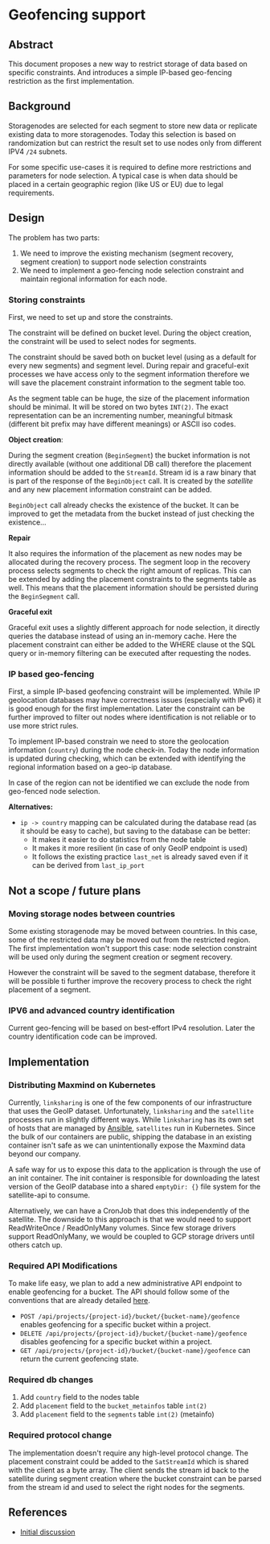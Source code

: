 # Geofencing support

## Abstract

This document proposes a new way to restrict storage of data based on specific constraints. And introduces a simple IP-based geo-fencing restriction as the first implementation.

## Background

Storagenodes are selected for each segment to store new data or replicate existing data to more storagenodes. Today this selection is based on randomization but can restrict the result set to use nodes only from different IPV4 `/24` subnets.

For some specific use-cases it is required to define more restrictions and parameters for node selection. A typical case is when data should be placed in a certain geographic region (like US or EU) due to legal requirements.

## Design

The problem has two parts:
 1. We need to improve the existing mechanism (segment recovery, segment creation) to support node selection constraints 
 2. We need to implement a geo-fencing node selection constraint and maintain regional information for each node.

### Storing constraints

First, we need to set up and store the constraints.

The constraint will be defined on bucket level. During the object creation, the constraint will be used to select nodes for segments.

The constraint should be saved both on bucket level (using as a default for every new segments) and segment level. During repair and graceful-exit processes we have access only to the segment information therefore we will save the placement constraint information to the segment table too.

As the segment table can be huge, the size of the placement information should be minimal. It will be stored on two bytes `INT(2)`. The exact representation can be an incrementing number, meaningful bitmask (different bit prefix may have different meanings) or ASCII iso codes.

**Object creation**:

During the segment creation (`BeginSegment`) the bucket information is not directly available (without one additional DB call) therefore the placement information should be added to the `StreamId`. Stream id is a raw binary that is part of the response of the `BeginObject` call. It is created by the *satellite* and any new placement information constraint can be added. 

`BeginObject` call already checks the existence of the bucket. It can be improved to get the metadata from the bucket instead of just checking the existence...

**Repair** 

It also requires the information of the placement as new nodes may be allocated during the recovery process. The segment loop in the recovery process selects segments to check the right amount of replicas. This can be extended by adding the placement constraints to the segments table as well. This means that the placement information should be persisted during the `BeginSegment` call.
 
 **Graceful exit**
 
Graceful exit uses a slightly different approach for node selection, it directly queries the database instead of using an in-memory cache. Here the placement constraint can either be added to the WHERE clause ot the SQL query or in-memory filtering can be executed after requesting the nodes.

 
### IP based geo-fencing

First, a simple IP-based geofencing constraint will be implemented. While IP geolocation databases may have correctness issues (especially with IPv6) it is good enough for the first implementation. Later the constraint can be further improved to filter out nodes where identification is not reliable or to use more strict rules.

To implement IP-based constrain we need to store the geolocation information (`country`) during the node check-in. Today the node information is updated during checking, which can be extended with identifying the regional information based on a geo-ip database.

In case of the region can not be identified we can exclude the node from geo-fenced node selection.

**Alternatives:**
 * `ip -> country` mapping can be calculated during the database read (as it should be easy to cache), but saving to the database can be better:
     * It makes it easier to do statistics from the node table
     * It makes it more resilient (in case of only GeoIP endpoint is used)
     * It follows the existing practice `last_net` is already saved even if it can be derived from `last_ip_port`

## Not a scope / future plans

### Moving storage nodes between countries

Some existing storagenode may be moved between countries. In this case, some of the restricted data may be moved out from the restricted region. The first implementation won't support this case: node selection constraint will be used only during the segment creation or segment recovery.

However the constraint will be saved to the segment database, therefore it will be possible ti further improve the recovery process to check the right placement of a segment.

### IPV6 and advanced country identification

Current geo-fencing will be based on best-effort IPv4 resolution. Later the country identification code can be improved.

## Implementation

### Distributing Maxmind on Kubernetes

Currently, `linksharing` is one of the few components of our infrastructure that uses the GeoIP dataset. Unfortunately, `linksharing` and the `satellite` processes run in slightly different ways. While `linksharing` has its own set of hosts that are managed by [Ansible](https://github.com/storj/infra/blob/49f5b0cface6a4e89513f2d401c3e5344a064f92/ansible/playbooks/linksharing.yaml), `satellites` run in Kubernetes. Since the bulk of our containers are public, shipping the database in an existing container isn't safe as we can unintentionally expose the Maxmind data beyond our company.

A safe way for us to expose this data to the application is through the use of an init container. The init container is responsible for downloading the latest version of the GeoIP database into a shared `emptyDir: {}` file system for the satellite-api to consume.

Alternatively, we can have a CronJob that does this independently of the satellite. The downside to this approach is that we would need to support ReadWriteOnce / ReadOnlyMany volumes. Since few storage drivers support ReadOnlyMany, we would be coupled to GCP storage drivers until others catch up.

### Required API Modifications

To make life easy, we plan to add a new administrative API endpoint to enable geofencing for a bucket. The API should follow some of the conventions that are already detailed [here](https://github.com/storj/storj/blob/main/satellite/admin/README.md).

- `POST /api/projects/{project-id}/bucket/{bucket-name}/geofence` enables geofencing for a specific bucket within a project.
- `DELETE /api/projects/{project-id}/bucket/{bucket-name}/geofence` disables geofencing for a specific bucket within a project.
- `GET /api/projects/{project-id}/bucket/{bucket-name}/geofence` can return the current geofencing state.

### Required db changes

 1. Add `country` field to the nodes table 
 2. Add `placement` field to the `bucket_metainfos` table `int(2)` 
 3. Add `placement` field to the `segments` table `int(2)` (metainfo)
 
### Required protocol change

The implementation doesn't require any high-level protocol change. The placement constraint could be added to the `SatStreamId` which is shared with the client as a byte array. The client sends the stream id back to the satellite during segment creation where the bucket constraint can be parsed from the stream id and used to select the right nodes for the segments.

## References

* [Initial discussion](https://github.com/storj/storj/issues/694)
